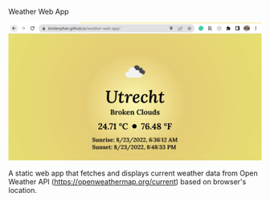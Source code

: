 Weather Web App

![alt text](https://github.com/kristenphan/weather-web-app/blob/main/weather-web-app-screenshot.JPG?raw=true)

A static web app that fetches and displays current weather data from Open Weather API (https://openweathermap.org/current) based on browser's location. 

